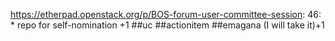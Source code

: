 https://etherpad.openstack.org/p/BOS-forum-user-committee-session: 46: 				* repo for self-nomination +1  ##uc ##actionitem ##emagana (I will take it)+1

